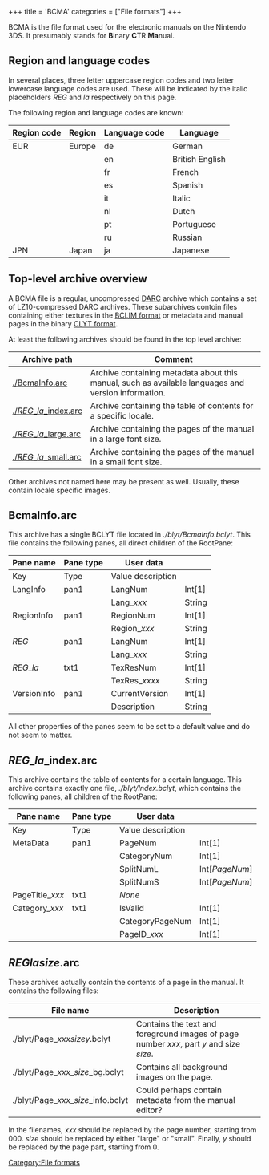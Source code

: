 +++
title = 'BCMA'
categories = ["File formats"]
+++

BCMA is the file format used for the electronic manuals on the Nintendo
3DS. It presumably stands for **B**inary **C**TR **Ma**nual.

## Region and language codes

In several places, three letter uppercase region codes and two letter
lowercase language codes are used. These will be indicated by the italic
placeholders *REG* and *la* respectively on this page.

The following region and language codes are known:

| Region code | Region | Language code | Language        |
|-------------|--------|---------------|-----------------|
| EUR         | Europe | de            | German          |
|             |        | en            | British English |
|             |        | fr            | French          |
|             |        | es            | Spanish         |
|             |        | it            | Italic          |
|             |        | nl            | Dutch           |
|             |        | pt            | Portuguese      |
|             |        | ru            | Russian         |
| JPN         | Japan  | ja            | Japanese        |

## Top-level archive overview

A BCMA file is a regular, uncompressed [DARC](DARC "wikilink") archive
which contains a set of LZ10-compressed DARC archives. These subarchives
contoin files containing either textures in the [BCLIM
format](BCLIM_format "wikilink") or metadata and manual pages in the
binary [CLYT format](CLYT_format "wikilink").

At least the following archives should be found in the top level
archive:

| Archive path                                             | Comment                                                                                             |
|----------------------------------------------------------|-----------------------------------------------------------------------------------------------------|
| [./BcmaInfo.arc](#BcmaInfo.arc "wikilink")               | Archive containing metadata about this manual, such as available languages and version information. |
| [./*REG*_*la*_index.arc](#REG_la_index.arc "wikilink") | Archive containing the table of contents for a specific locale.                                     |
| [./*REG*_*la*_large.arc](#REG_la_size.arc "wikilink")  | Archive containing the pages of the manual in a large font size.                                    |
| [./*REG*_*la*_small.arc](#REG_la_size.arc "wikilink")  | Archive containing the pages of the manual in a small font size.                                    |

Other archives not named here may be present as well. Usually, these
contain locale specific images.

## BcmaInfo.arc

This archive has a single BCLYT file located in *./blyt/BcmaInfo.bclyt*.
This file contains the following panes, all direct children of the
RootPane:

| Pane name   | Pane type | User data         |          |
|-------------|-----------|-------------------|----------|
| Key         | Type      | Value description |          |
| LangInfo    | pan1      | LangNum           | Int\[1\] |
|             |           | Lang_*xxx*       | String   |
| RegionInfo  | pan1      | RegionNum         | Int\[1\] |
|             |           | Region_*xxx*     | String   |
| *REG*       | pan1      | LangNum           | Int\[1\] |
|             |           | Lang_*xxx*       | String   |
| *REG*_*la* | txt1      | TexResNum         | Int\[1\] |
|             |           | TexRes_*xxxx*    | String   |
| VersionInfo | pan1      | CurrentVersion    | Int\[1\] |
|             |           | Description       | String   |

All other properties of the panes seem to be set to a default value and
do not seem to matter.

## *REG*_*la*_index.arc

This archive contains the table of contents for a certain language. This
archive contains exactly one file, *./blyt/Index.bclyt*, which contains
the following panes, all children of the RootPane:

| Pane name        | Pane type | User data         |                  |
|------------------|-----------|-------------------|------------------|
| Key              | Type      | Value description |                  |
| MetaData         | pan1      | PageNum           | Int\[1\]         |
|                  |           | CategoryNum       | Int\[1\]         |
|                  |           | SplitNumL         | Int\[*PageNum*\] |
|                  |           | SplitNumS         | Int\[*PageNum*\] |
| PageTitle_*xxx* | txt1      | *None*            |                  |
| Category_*xxx*  | txt1      | IsValid           | Int\[1\]         |
|                  |           | CategoryPageNum   | Int\[1\]         |
|                  |           | PageID_*xxx*     | Int\[1\]         |

## *REG*_*la*_*size*.arc

These archives actually contain the contents of a page in the manual. It
contains the following files:

| File name                              | Description                                                                             |
|----------------------------------------|-----------------------------------------------------------------------------------------|
| ./blyt/Page_*xxx*_*size*_*y*.bclyt  | Contains the text and foreground images of page number *xxx*, part *y* and size *size*. |
| ./blyt/Page_*xxx*_*size*_bg.bclyt   | Contains all background images on the page.                                             |
| ./blyt/Page_*xxx*_*size*_info.bclyt | Could perhaps contain metadata from the manual editor?                                  |

In the filenames, *xxx* should be replaced by the page number, starting
from 000. *size* should be replaced by either "large" or "small".
Finally, *y* should be replaced by the page part, starting from 0.

[Category:File formats](Category:File_formats "wikilink")